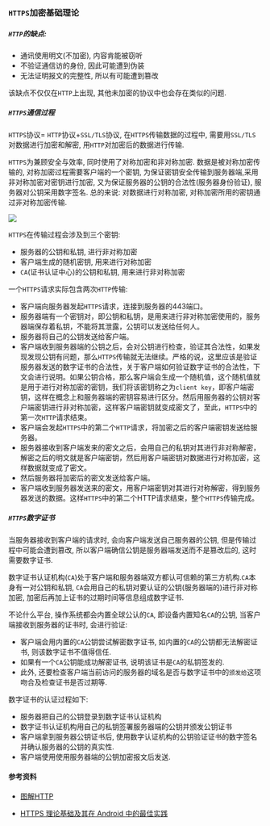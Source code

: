 ### `HTTPS`加密基础理论

##### `HTTP`的缺点:

* 通讯使用明文(不加密), 内容肯能被窃听
* 不验证通信访的身份, 因此可能遭到伪装
* 无法证明报文的完整性, 所以有可能遭到篡改

该缺点不仅仅在`HTTP`上出现, 其他未加密的协议中也会存在类似的问题.

##### `HTTPS`通信过程

`HTTPS`协议= `HTTP`协议+`SSL/TLS`协议, 在`HTTPS`传输数据的过程中, 需要用`SSL/TLS`对数据进行加密和解密, 用`HTTP`对加密后的数据进行传输.

`HTTPS`为兼顾安全与效率, 同时使用了对称加密和非对称加密. 数据是被对称加密传输的, 对称加密过程需要客户端的一个密钥, 为保证密钥安全传输到服务器端,采用非对称加密对密钥进行加密, 又为保证服务器的公钥的合法性(服务器身份验证), 服务器对公钥采用数字签名. 总的来说: 对数据进行对称加密, 对称加密所用的密钥通过非对称加密传输. 

![](http://jbcdn2.b0.upaiyun.com/2016/07/19e2c23bf080ca34e6ef1714130d0cd4.png)

`HTTPS`在传输过程会涉及到三个密钥:

* 服务器的公钥和私钥, 进行非对称加密
* 客户端生成的随机密钥, 用来进行对称加密
* `CA`(证书认证中心)的公钥和私钥, 用来进行非对称加密

一个`HTTPS`请求实际包含两次`HTTP`传输:

* 客户端向服务器发起`HTTPS`请求，连接到服务器的443端口。
* 服务器端有一个密钥对，即公钥和私钥，是用来进行非对称加密使用的，服务器端保存着私钥，不能将其泄露，公钥可以发送给任何人。
* 服务器将自己的公钥发送给客户端。
* 客户端收到服务器端的公钥之后，会对公钥进行检查，验证其合法性，如果发现发现公钥有问题，那么`HTTPS`传输就无法继续。严格的说，这里应该是验证服务器发送的数字证书的合法性，关于客户端如何验证数字证书的合法性，下文会进行说明。如果公钥合格，那么客户端会生成一个随机值，这个随机值就是用于进行对称加密的密钥，我们将该密钥称之为`client key`，即客户端密钥，这样在概念上和服务器端的密钥容易进行区分。然后用服务器的公钥对客户端密钥进行非对称加密，这样客户端密钥就变成密文了，至此，`HTTPS`中的第一次`HTTP`请求结束。
* 客户端会发起`HTTPS`中的第二个`HTTP`请求，将加密之后的客户端密钥发送给服务器。
* 服务器接收到客户端发来的密文之后，会用自己的私钥对其进行非对称解密，解密之后的明文就是客户端密钥，然后用客户端密钥对数据进行对称加密，这样数据就变成了密文。
* 然后服务器将加密后的密文发送给客户端。
* 客户端收到服务器发送来的密文，用客户端密钥对其进行对称解密，得到服务器发送的数据。这样`HTTPS`中的第二个HTTP请求结束，整个`HTTPS`传输完成。

##### `HTTPS`数字证书

当服务器接收到客户端的请求时, 会向客户端发送自己服务器的公钥, 但是传输过程中可能会遭到篡改, 所以客户端确信公钥是服务器端发送而不是篡改后的, 这时需要数字证书.

数字证书认证机构(`CA`)处于客户端和服务器端双方都认可信赖的第三方机构.`CA`本身有一对公钥和私钥, `CA`会用自己的私钥对要认证的公钥(服务器端的)进行非对称加密, 加密后再加上证书的过期时间等信息组成数字证书.

不论什么平台, 操作系统都会内置全球公认的`CA`, 即设备内置知名`CA`的公钥, 当客户端接收到服务器的证书时, 会进行验证:

* 客户端会用内置的`CA`公钥尝试解密数字证书, 如内置的`CA`的公钥都无法解密证书, 则该数字证书不值得信任. 
* 如果有一个`CA`公钥能成功解密证书, 说明该证书是`CA`的私钥签发的.
* 此外, 还要检查客户端当前访问的服务器的域名是否与数字证书中的`颁发给`这项吻合及检查证书是否过期等.

数字证书的认证过程如下:

* 服务器把自己的公钥登录到数字证书认证机构
* 数字证书认证机构用自己的私钥签署服务器端的公钥并颁发公钥证书
* 客户端拿到服务器公钥证书后, 使用数字认证机构的公钥验证证书的数字签名并确认服务器的公钥的真实性.
* 客户端使用使用服务器端的公钥加密报文后发送.



#### 参考资料

* [图解HTTP]()

* [HTTPS 理论基础及其在 Android 中的最佳实践](http://android.jobbole.com/83787/)

  ​